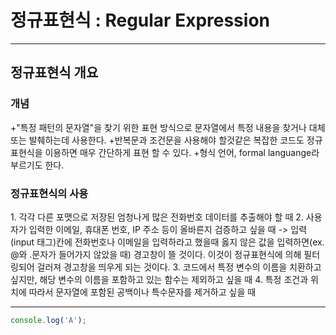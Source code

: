<h1>정규표현식 : Regular Expression</h1>
<hr />

<h2>정규표현식 개요</h2>

<h3>개념</h3>
+"특정 패턴의 문자열"을 찾기 위한 표현 방식으로 문자열에서 특정 내용을 찾거나 대체 또는 발췌하는데 사용한다.
+반복문과 조건문을 사용해야 할것같은 복잡한 코드도 정규표현식을 이용하면 매우 간단하게 표현 할 수 있다.
+형식 언어, formal languange라 부르기도 한다. 

<h3>정규표현식의 사용</h3>
1. 각각 다른 포맷으로 저장된 엄청나게 많은 전화번호 데이터를 추출해야 할 때
2. 사용자가 입력한 이메일, 휴대폰 번호, IP 주소 등이 올바른지 검증하고 싶을 때
 -> 입력(input 태그)칸에 전화번호나 이메일을 입력하라고 했을때 옳지 않은 값을 입력하면(ex. @와 .문자가 들어가지 않았을 때) 경고창이 뜰 것이다.
    이것이 정규표현식에 의해 필터링되어 걸러져 경고창을 띄우게 되는 것이다.  
3. 코드에서 특정 변수의 이름을 치환하고 싶지만, 해당 변수의 이름을 포함하고 있는 함수는 제외하고 싶을 때
4. 특정 조건과 위치에 따라서 문자열에 포함된 공백이나 특수문자를 제거하고 싶을 때
<hr />


```js
console.log('A');
```
